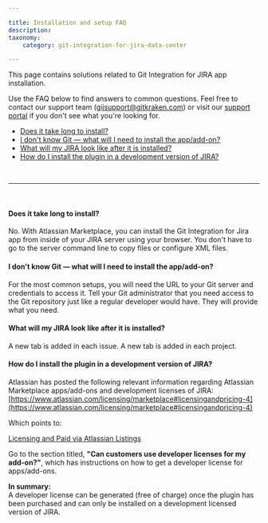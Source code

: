 ```yaml
---

title: Installation and setup FAQ
description:
taxonomy:
    category: git-integration-for-jira-data-center

---
```

This page contains solutions related to Git Integration for JIRA app installation.

Use the FAQ below to find answers to common questions. Feel free to contact our support team ([gijsupport@gitkraken.com](mailto:gijsupport@gitkraken.com?subject=Installation%20issue%20-)) or visit our [support portal](https://help.gitkraken.com/git-integration-for-jira-data-center/gij-self-hosted-contact-support) if you don't see what you're looking for.

- [Does it take long to install?](#does-it-take-long-to-install)
- [I don't know Git — what will I need to install the app/add-on?](#i-dont-know-git--what-will-i-need-to-install-the-appadd-on)
- [What will my JIRA look like after it is installed?](#what-will-my-jira-look-like-after-it-is-installed)
- [How do I install the plugin in a development version of JIRA?](#how-do-i-install-the-plugin-in-a-development-version-of-jira)

&nbsp;
* * *
&nbsp;

#### Does it take long to install?

No. With Atlassian Marketplace, you can install the Git Integration for Jira app from inside of your JIRA server using your browser. You don't have to go to the server command line to copy files or configure XML files.

#### I don't know Git — what will I need to install the app/add-on?

For the most common setups, you will need the URL to your Git server and credentials to access it. Tell your Git administrator that you need access to the Git repository just like a regular developer would have. They will provide what you need.

#### What will my JIRA look like after it is installed?

A new tab is added in each issue. A new tab is added in each project.

#### How do I install the plugin in a development version of JIRA?

Atlassian has posted the following relevant information regarding Atlassian Marketplace apps/add-ons and development licenses of JIRA: [https://www.atlassian.com/licensing/marketplace#licensingandpricing-4](https://www.atlassian.com/licensing/marketplace#licensingandpricing-4)

Which points to:

[Licensing and Paid via Atlassian Listings](https://developer.atlassian.com/market/add-on-licensing-for-developers/licensing-and-paid-via-atlassian-listings)

Go to the section titled, **"Can customers use developer licenses for my add-on?"**, which has instructions on how to get a developer license for apps/add-ons.

<div class="bbb-callout bbb--info">
    <div class="irow">
    <div class="ilogobox">
        <span class="logoimg"></span>
    </div>
    <div class="imsgbox">
        <b>In summary:</b><br>
        A developer license can be generated (free of charge) once the plugin has been purchased and can only be installed on a development licensed version of JIRA.
    </div>
    </div>
</div>

